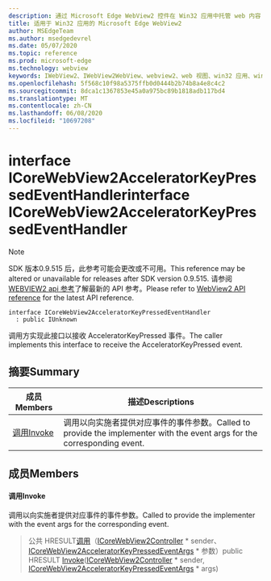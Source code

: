 ```yaml
---
description: 通过 Microsoft Edge WebView2 控件在 Win32 应用中托管 web 内容
title: 适用于 Win32 应用的 Microsoft Edge WebView2
author: MSEdgeTeam
ms.author: msedgedevrel
ms.date: 05/07/2020
ms.topic: reference
ms.prod: microsoft-edge
ms.technology: webview
keywords: IWebView2、IWebView2WebView、webview2、web 视图、win32 应用、win32、edge、ICoreWebView2、ICoreWebView2Controller、浏览器控件、边缘 html
ms.openlocfilehash: 5f568c10f98a5375ffb0d0444b2b74b8a4e8c4c2
ms.sourcegitcommit: 8dca1c1367853e45a0a975bc89b1818adb117bd4
ms.translationtype: MT
ms.contentlocale: zh-CN
ms.lasthandoff: 06/08/2020
ms.locfileid: "10697208"
---
```

# <span data-ttu-id="9ed10-104">interface ICoreWebView2AcceleratorKeyPressedEventHandler</span><span class="sxs-lookup"><span data-stu-id="9ed10-104">interface ICoreWebView2AcceleratorKeyPressedEventHandler</span></span> 

> [!NOTE]
> <span data-ttu-id="9ed10-105">SDK 版本0.9.515 后，此参考可能会更改或不可用。</span><span class="sxs-lookup"><span data-stu-id="9ed10-105">This reference may be altered or unavailable for releases after SDK version 0.9.515.</span></span> <span data-ttu-id="9ed10-106">请参阅[WEBVIEW2 api 参考](../../../webview2-api-reference.md)了解最新的 API 参考。</span><span class="sxs-lookup"><span data-stu-id="9ed10-106">Please refer to [WebView2 API reference](../../../webview2-api-reference.md) for the latest API reference.</span></span>

```
interface ICoreWebView2AcceleratorKeyPressedEventHandler
  : public IUnknown
```

<span data-ttu-id="9ed10-107">调用方实现此接口以接收 AcceleratorKeyPressed 事件。</span><span class="sxs-lookup"><span data-stu-id="9ed10-107">The caller implements this interface to receive the AcceleratorKeyPressed event.</span></span>

## <span data-ttu-id="9ed10-108">摘要</span><span class="sxs-lookup"><span data-stu-id="9ed10-108">Summary</span></span>

 <span data-ttu-id="9ed10-109">成员</span><span class="sxs-lookup"><span data-stu-id="9ed10-109">Members</span></span>                        | <span data-ttu-id="9ed10-110">描述</span><span class="sxs-lookup"><span data-stu-id="9ed10-110">Descriptions</span></span>
--------------------------------|---------------------------------------------
[<span data-ttu-id="9ed10-111">调用</span><span class="sxs-lookup"><span data-stu-id="9ed10-111">Invoke</span></span>](#invoke) | <span data-ttu-id="9ed10-112">调用以向实施者提供对应事件的事件参数。</span><span class="sxs-lookup"><span data-stu-id="9ed10-112">Called to provide the implementer with the event args for the corresponding event.</span></span>

## <span data-ttu-id="9ed10-113">成员</span><span class="sxs-lookup"><span data-stu-id="9ed10-113">Members</span></span>

#### <span data-ttu-id="9ed10-114">调用</span><span class="sxs-lookup"><span data-stu-id="9ed10-114">Invoke</span></span> 

<span data-ttu-id="9ed10-115">调用以向实施者提供对应事件的事件参数。</span><span class="sxs-lookup"><span data-stu-id="9ed10-115">Called to provide the implementer with the event args for the corresponding event.</span></span>

> <span data-ttu-id="9ed10-116">公共 HRESULT[调用](#invoke)（[ICoreWebView2Controller](icorewebview2controller.md) \* sender、 [ICoreWebView2AcceleratorKeyPressedEventArgs](icorewebview2acceleratorkeypressedeventargs.md) \* 参数）</span><span class="sxs-lookup"><span data-stu-id="9ed10-116">public HRESULT [Invoke](#invoke)([ICoreWebView2Controller](icorewebview2controller.md) \* sender, [ICoreWebView2AcceleratorKeyPressedEventArgs](icorewebview2acceleratorkeypressedeventargs.md) \* args)</span></span>

